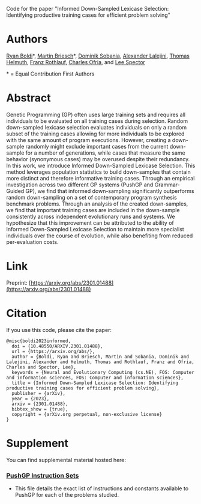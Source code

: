 
Code for the paper "Informed Down-Sampled Lexicase Selection: Identifying productive training cases for efficient problem solving"

# Authors

[Ryan Boldi](https://ryanboldi.github.io/)\*, [Martin Briesch](https://en.wi.bwl.uni-mainz.de/martin-briesch/)\*, [Dominik Sobania](https://en.wi.bwl.uni-mainz.de/dominik-sobania/), [Alexander Lalejini](https://lalejini.com/), [Thomas Helmuth](https://cs.hamilton.edu/~thelmuth/index.html), [Franz Rothlauf](https://en.wi.bwl.uni-mainz.de/franz-rothlauf/), [Charles Ofria](https://ofria.com/), and [Lee Spector](https://lspector.github.io/)

\* = Equal Contribution First Authors

# Abstract

Genetic Programming (GP) often uses large training sets and requires all individuals to be evaluated on all training cases during selection. Random down-sampled lexicase selection evaluates individuals on only a random subset of the training cases allowing for more individuals to be explored with the same amount of program executions. However, creating a down-sample randomly might exclude important cases from the current down-sample for a number of generations, while cases that measure the same behavior (synonymous cases) may be overused despite their redundancy. In this work, we introduce Informed Down-Sampled Lexicase Selection. This method leverages population statistics to build down-samples that contain more distinct and therefore informative training cases. Through an empirical investigation across two different GP systems (PushGP and Grammar-Guided GP), we find that informed down-sampling significantly outperforms random down-sampling on a set of contemporary program synthesis benchmark problems. Through an analysis of the created down-samples, we find that important training cases are included in the down-sample consistently across independent evolutionary runs and systems. We hypothesize that this improvement can be attributed to the ability of Informed Down-Sampled Lexicase Selection to maintain more specialist individuals over the course of evolution, while also benefiting from reduced per-evaluation costs.

# Link

Preprint: [https://arxiv.org/abs/2301.01488](https://arxiv.org/abs/2301.01488)

# Citation

If you use this code, please cite the paper:

```
@misc{boldi2023informed,
  doi = {10.48550/ARXIV.2301.01488},
  url = {https://arxiv.org/abs/},
  author = {Boldi, Ryan and Briesch, Martin and Sobania, Dominik and Lalejini, Alexander and Helmuth, Thomas and Rothlauf, Franz and Ofria, Charles and Spector, Lee},
  keywords = {Neural and Evolutionary Computing (cs.NE), FOS: Computer and information sciences, FOS: Computer and information sciences},
  title = {Informed Down-Sampled Lexicase Selection: Identifying productive training cases for efficient problem solving},
  publisher = {arXiv},
  year = {2023},
  arxiv = {2301.01488},
  bibtex_show = {true},
  copyright = {arXiv.org perpetual, non-exclusive license}
}

```
# Supplement

You can find supplemental material hosted here:

### [PushGP Instruction Sets](/supplement/instructions.md)
- This file details the exact list of instructions and constants available to PushGP for each of the problems studied.
